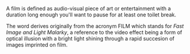 A film is defined as audio-visual piece of art or entertainment with a duration long enough you'll want to pause for at least one toilet break.

The word derives originally from the acronym FILM which stands for _Fast Image and Light Malarky_, a reference to the video effect being a form of optical illusion with a bright light shining through a rapid succesion of images imprinted on film.
